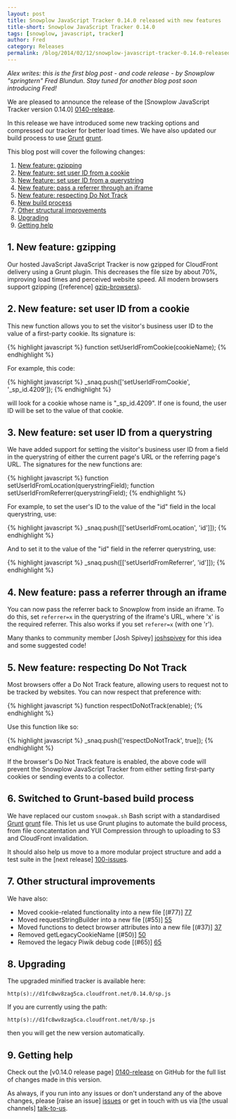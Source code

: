 ```yaml
---
layout: post
title: Snowplow JavaScript Tracker 0.14.0 released with new features
title-short: Snowplow JavaScript Tracker 0.14.0
tags: [snowplow, javascript, tracker]
author: Fred
category: Releases
permalink: /blog/2014/02/12/snowplow-javascript-tracker-0.14.0-released/
---
```



*Alex writes: this is the first blog post - and code release - by Snowplow "springtern" Fred Blundun. Stay tuned for another blog post soon introducing Fred!*

We are pleased to announce the release of the [Snowplow JavaScript Tracker version 0.14.0] [0140-release].

In this release we have introduced some new tracking options and compressed our tracker for better load times. We have also updated our build process to use [Grunt] [grunt].

This blog post will cover the following changes:

1. [New feature: gzipping](/blog/2014/02/12/snowplow-javascript-tracker-0.14.0-released/#gzipping)
2. [New feature: set user ID from a cookie](/blog/2014/02/12/snowplow-javascript-tracker-0.14.0-released/#cookie)
3. [New feature: set user ID from a querystring](/blog/2014/02/12/snowplow-javascript-tracker-0.14.0-released/#querystring)
4. [New feature: pass a referrer through an iframe](/blog/2014/02/12/snowplow-javascript-tracker-0.14.0-released/#iframe)
5. [New feature: respecting Do Not Track](/blog/2014/02/12/snowplow-javascript-tracker-0.14.0-released/#donottrack)
6. [New build process](/blog/2014/02/12/snowplow-javascript-tracker-0.14.0-released/#grunt)
7. [Other structural improvements](/blog/2014/02/12/snowplow-javascript-tracker-0.14.0-released/#structure)
8. [Upgrading](/blog/2014/02/12/snowplow-javascript-tracker-0.14.0-released/#gzipping)
9. [Getting help](/blog/2014/02/12/snowplow-javascript-tracker-0.14.0-released/#gzipping)

<!--more-->

<div class="html">
<h2><a name="gzipping">1. New feature: gzipping</a></h2>
</div>

Our hosted JavaScript JavaScript Tracker is now gzipped for CloudFront delivery using a Grunt plugin. This decreases the file size by about 70%, improving load times and perceived website speed. All modern browsers support gzipping ([reference] [gzip-browsers]).

<div class="html">
<h2><a name="cookie">2. New feature: set user ID from a cookie</a></h2>
</div>

This new function allows you to set the visitor's business user ID to the value of a first-party cookie. Its signature is:

{% highlight javascript %}
function setUserIdFromCookie(cookieName);
{% endhighlight %}

For example, this code:

{% highlight javascript %}
_snaq.push(['setUserIdFromCookie', '_sp_id.4209']);
{% endhighlight %}

will look for a cookie whose name is "_sp_id.4209". If one is found, the user ID will be set to the value of that cookie.

<div class="html">
<h2><a name="querystring">3. New feature: set user ID from a querystring</a></h2>
</div>

We have added support for setting the visitor's business user ID from a field in the querystring of either the current page's URL or the referring page's URL.
The signatures for the new functions are:

{% highlight javascript %}
function setUserIdFromLocation(querystringField);
function setUserIdFromReferrer(querystringField);
{% endhighlight %}

For example, to set the user's ID to the value of the "id" field in the local querystring, use:

{% highlight javascript %}
_snaq.push([['setUserIdFromLocation', 'id']]);
{% endhighlight %}

And to set it to the value of the "id" field in the referrer querystring, use:

{% highlight javascript %}
_snaq.push([['setUserIdFromReferrer', 'id']]);
{% endhighlight %}

<div class="html">
<h2><a name="iframe">4. New feature: pass a referrer through an iframe</a></h2>
</div>

You can now pass the referrer back to Snowplow from inside an iframe. To do this, set `referrer=x` in the querystring of the iframe's URL, where 'x' is the required referrer. This also works if you set `referer=x` (with one 'r').

Many thanks to community member [Josh Spivey] [joshspivey] for this idea and some suggested code!

<div class="html">
<h2><a name="donottrack">5. New feature: respecting Do Not Track</a></h2>
</div>

Most browsers offer a Do Not Track feature, allowing users to request not to be tracked by websites. You can now respect that preference with:

{% highlight javascript %}
function respectDoNotTrack(enable);
{% endhighlight %}

Use this function like so:

{% highlight javascript %}
_snaq.push(['respectDoNotTrack', true]);
{% endhighlight %}

If the browser's Do Not Track feature is enabled, the above code will prevent the Snowplow JavaScript Tracker from either setting first-party cookies or sending events to a collector.

<div class="html">
<h2><a name="grunt">6. Switched to Grunt-based build process</a></h2>
</div>

We have replaced our custom `snowpak.sh` Bash script with a standardised [Grunt] [grunt] file. This let us use Grunt plugins to automate the build process, from file concatentation and YUI Compression through to uploading to S3 and CloudFront invalidation.

It should also help us move to a more modular project structure and add a test suite in the [next release] [100-issues].

<div class="html">
<h2><a name="structure">7. Other structural improvements</a></h2>
</div>

We have also:

* Moved cookie-related functionality into a new file [(#77)] [77]
* Moved requestStringBuilder into a new file [(#55)] [55]
* Moved functions to detect browser attributes into a new file [(#37)] [37]
* Removed getLegacyCookieName [(#50)] [50]
* Removed the legacy Piwik debug code [(#65)] [65]

<div class="html">
<h2><a name="upgrading">8. Upgrading </a></h2>
</div>

The upgraded minified tracker is available here:

    http(s)://d1fc8wv8zag5ca.cloudfront.net/0.14.0/sp.js

If you are currently using the path:

    http(s)://d1fc8wv8zag5ca.cloudfront.net/0/sp.js

then you will get the new version automatically.

<div class="html">
<h2><a name="help">9. Getting help </a></h2>
</div>

Check out the [v0.14.0 release page] [0140-release] on GitHub for the full list of changes made in this version.

As always, if you run into any issues or don't understand any of the above changes, please [raise an issue] [issues] or get in touch with us via [the usual channels] [talk-to-us].

[gzip-browsers]: http://webmasters.stackexchange.com/questions/22217/which-browsers-handle-content-encoding-gzip-and-which-of-them-has-any-special

[0140-release]: https://github.com/snowplow/snowplow-javascript-tracker/releases/tag/0.14.0
[100-issues]: https://github.com/snowplow/snowplow-javascript-tracker/issues?milestone=4&page=1&state=open

[joshspivey]: https://github.com/joshspivey

[grunt]: [http://gruntjs.com/

[issues]: https://github.com/snowplow/snowplow/issues
[talk-to-us]: https://github.com/snowplow/snowplow/wiki/Talk-to-us

[77]: https://github.com/snowplow/snowplow-javascript-tracker/issues/77
[55]: https://github.com/snowplow/snowplow-javascript-tracker/issues/55
[37]: https://github.com/snowplow/snowplow-javascript-tracker/issues/37
[50]: https://github.com/snowplow/snowplow-javascript-tracker/issues/50
[65]: https://github.com/snowplow/snowplow-javascript-tracker/issues/65
